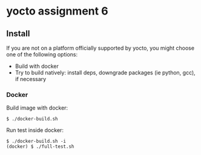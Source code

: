 # yocto assignment 6

## Install

If you are not on a platform officially supported by yocto, you might choose one of the following options:

- Build with docker
- Try to build natively: install deps, downgrade packages (ie python, gcc), if necessary

### Docker

Build image with docker:

    $ ./docker-build.sh

Run test inside docker:

    $ ./docker-build.sh -i
    (docker) $ ./full-test.sh
